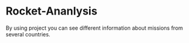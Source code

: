 # Rocket-Ananlysis
By using project you can see different information about missions from several countries.
